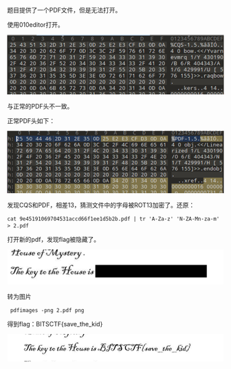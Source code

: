 题目提供了一个PDF文件，但是无法打开。

使用010editor打开。

![image-20210904215408717](images\image-20210904215408717.png)

与正常的PDF头不一致。

正常PDF头如下：

![image-20210904215524205](images\image-20210904215524205.png)

发现CQS和PDF，相差13，猜测文件中的字母被ROT13加密了。还原：

```shell
cat 9e45191069704531accd66f1ee1d5b2b.pdf | tr 'A-Za-z' 'N-ZA-Mn-za-m' > 2.pdf
```

打开新的pdf，发现flag被隐藏了。

![image-20210904215741676](images\image-20210904215741676.png)

转为图片

```shell
 pdfimages -png 2.pdf png
```

得到flag：BITSCTF{save_the_kid}

![image-20210904220412039](images\image-20210904220412039.png)